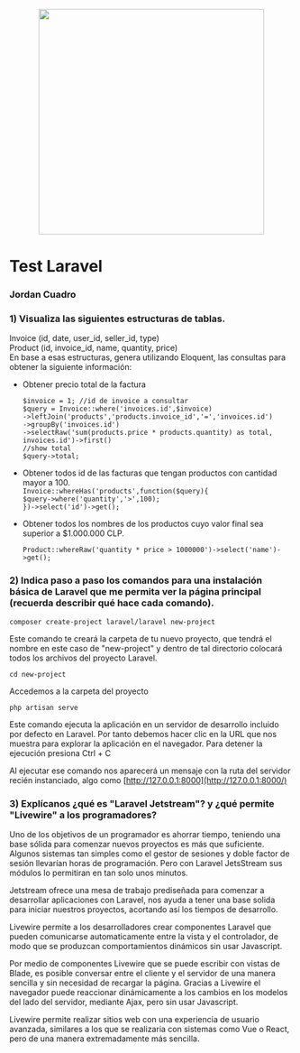 <p align="center"><a href="https://laravel.com" target="_blank"><img src="https://raw.githubusercontent.com/laravel/art/master/logo-lockup/5%20SVG/2%20CMYK/1%20Full%20Color/laravel-logolockup-cmyk-red.svg" width="400"></a></p>


# Test Laravel

### Jordan Cuadro

### 1) Visualiza las siguientes estructuras de tablas.

Invoice (id, date, user_id, seller_id, type)  
Product (id, invoice_id, name, quantity, price)  
En base a esas estructuras, genera utilizando Eloquent, las consultas para obtener la siguiente información:

- Obtener precio total de la factura

  `$invoice = 1; //id de invoice a consultar`  
  `$query = Invoice::where('invoices.id',$invoice)`  
  `->leftJoin('products','products.invoice_id','=','invoices.id')`  
  `->groupBy('invoices.id')`  
  `->selectRaw('sum(products.price * products.quantity) as total, invoices.id')->first()`  
  `//show total`  
  `$query->total;`
- Obtener todos id de las facturas que tengan productos con cantidad mayor a 100.  
  `Invoice::whereHas('products',function($query){`  
  `$query->where('quantity','>',100);`  
  `})->select('id')->get();`
- Obtener todos los nombres de los productos cuyo valor final sea superior a $1.000.000 CLP.  
  
  `Product::whereRaw('quantity * price > 1000000')->select('name')->get();`

### 2) Indica paso a paso los comandos para una instalación básica de Laravel que me permita ver la página principal (recuerda describir qué hace cada comando).

`composer create-project laravel/laravel new-project`

Este comando te creará la carpeta de tu nuevo proyecto, que tendrá el nombre en este caso de "new-project" y dentro de
tal directorio colocará todos los archivos del proyecto Laravel.

`cd new-project`

Accedemos a la carpeta del proyecto

`php artisan serve`

Este comando ejecuta la aplicación en un servidor de desarrollo incluido por defecto en Laravel. Por tanto debemos hacer
clic en la URL que nos muestra para explorar la aplicación en el navegador. Para detener la ejecución presiona Ctrl + C

Al ejecutar ese comando nos aparecerá un mensaje con la ruta del servidor recién instanciado, algo
como [http://127.0.0.1:8000](http://127.0.0.1:8000/)

### 3) Explícanos ¿qué es "Laravel Jetstream"? y ¿qué permite "Livewire" a los programadores?

Uno de los objetivos de un programador es ahorrar tiempo, teniendo una base sólida para comenzar nuevos proyectos es más
que suficiente. Algunos sistemas tan simples como el gestor de sesiones y doble factor de sesión llevarían horas de
programación. Pero con Laravel JetsStream sus módulos lo permitiran en tan solo unos minutos.

Jetstream ofrece una mesa de trabajo prediseñada para comenzar a desarrollar aplicaciones con Laravel, nos ayuda a tener una base solida para iniciar nuestros proyectos, acortando así los tiempos de desarrollo.

Livewire permite a los desarrolladores crear componentes Laravel que pueden comunicarse automaticamente entre la vista y
el controlador, de modo que se produzcan comportamientos dinámicos sin usar Javascript.

Por medio de componentes Livewire que se puede escribir con vistas de Blade, es posible conversar entre el cliente y el
servidor de una manera sencilla y sin necesidad de recargar la página. Gracias a Livewire el navegador puede reaccionar
dinámicamente a los cambios en los modelos del lado del servidor, mediante Ajax, pero sin usar Javascript.

Livewire permite realizar sitios web con una experiencia de usuario avanzada, similares a los que se realizaria con
sistemas como Vue o React, pero de una manera extremadamente más sencilla. 
